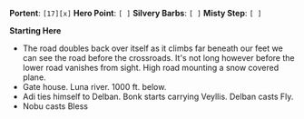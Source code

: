 **Portent**: `[17][x]`
**Hero Point**: `[ ]`
**Silvery Barbs**: `[ ]`
**Misty Step**: `[ ]`

**Starting Here**
- The road doubles back over itself as it climbs far beneath our feet we can see the road before the crossroads. It's not long however before the lower road vanishes from sight. High road mounting a snow covered plane.
- Gate house. Luna river. 1000 ft. below.
- Adi ties himself to Delban. Bonk starts carrying Veyllis. Delban casts Fly.
- Nobu casts Bless